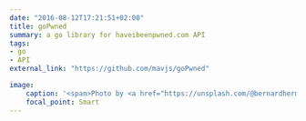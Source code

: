 ```yaml
---
date: "2016-08-12T17:21:51+02:00"
title: goPwned
summary: a go library for haveibeenpwned.com API
tags: 
- go
- API
external_link: "https://github.com/mavjs/goPwned"

image:
    caption: '<span>Photo by <a href="https://unsplash.com/@bernardhermant?utm_source=unsplash&amp;utm_medium=referral&amp;utm_content=creditCopyText">Bernard Hermant</a> on <a href="https://unsplash.com/s/photos/searching?utm_source=unsplash&amp;utm_medium=referral&amp;utm_content=creditCopyText">Unsplash</a></span>'
    focal_point: Smart
---
```


